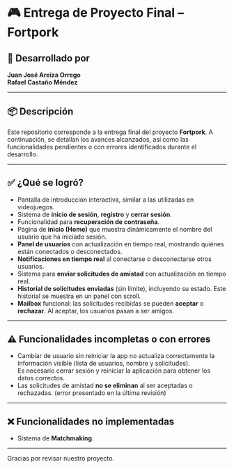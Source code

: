 # 🎮 Entrega de Proyecto Final – Fortpork

## 👥 Desarrollado por  
**Juan José Areiza Orrego**  
**Rafael Castaño Méndez**

---

## 📦 Descripción

Este repositorio corresponde a la entrega final del proyecto **Fortpork**. A continuación, se detallan los avances alcanzados, así como las funcionalidades pendientes o con errores identificados durante el desarrollo.

---

## ✅ ¿Qué se logró?

- Pantalla de introducción interactiva, similar a las utilizadas en videojuegos.
- Sistema de **inicio de sesión**, **registro** y **cerrar sesión**.
- Funcionalidad para **recuperación de contraseña**.
- Página de **inicio (Home)** que muestra dinámicamente el nombre del usuario que ha iniciado sesión.
- **Panel de usuarios** con actualización en tiempo real, mostrando quiénes están conectados o desconectados.
- **Notificaciones en tiempo real** al conectarse o desconectarse otros usuarios.
- Sistema para **enviar solicitudes de amistad** con actualización en tiempo real.
- **Historial de solicitudes enviadas** (sin límite), incluyendo su estado. Este historial se muestra en un panel con scroll.
- **Mailbox** funcional: las solicitudes recibidas se pueden **aceptar** o **rechazar**. Al aceptar, los usuarios pasan a ser amigos.

---

## ⚠️ Funcionalidades incompletas o con errores

- Cambiar de usuario sin reiniciar la app no actualiza correctamente la información visible (lista de usuarios, nombre y solicitudes).  
  Es necesario cerrar sesión y reiniciar la aplicación para obtener los datos correctos.
- Las solicitudes de amistad **no se eliminan** al ser aceptadas o rechazadas. (error presentado en la última revisión)

---

## ❌ Funcionalidades no implementadas

- Sistema de **Matchmaking**.

---

Gracias por revisar nuestro proyecto.
